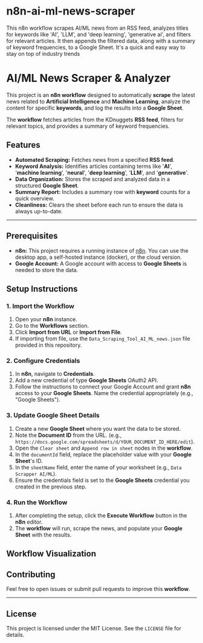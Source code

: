 # n8n-ai-ml-news-scraper
This n8n workflow scrapes AI/ML news from an RSS feed, analyzes titles for keywords like 'AI', 'LLM', and 'deep learning', 'generative ai', and filters for relevant articles. It then appends the filtered data, along with a summary of keyword frequencies, to a Google Sheet. It's a quick and easy way to stay on top of industry trends


# AI/ML News Scraper & Analyzer

This project is an **n8n workflow** designed to automatically **scrape** the latest news related to **Artificial Intelligence** and **Machine Learning**, analyze the content for specific **keywords**, and log the results into a **Google Sheet**.

The **workflow** fetches articles from the KDnuggets **RSS feed**, filters for relevant topics, and provides a summary of keyword frequencies.

## Features

* **Automated Scraping:** Fetches news from a specified **RSS feed**.
* **Keyword Analysis:** Identifies articles containing terms like '**AI**', '**machine learning**', '**neural**', '**deep learning**', '**LLM**', and '**generative**'.
* **Data Organization:** Stores the scraped and analyzed data in a structured **Google Sheet**.
* **Summary Report:** Includes a summary row with **keyword** counts for a quick overview.
* **Cleanliness:** Clears the sheet before each run to ensure the data is always up-to-date.

***

## Prerequisites

* **n8n:** This project requires a running instance of [n8n](https://n8n.io/). You can use the desktop app, a self-hosted instance (docker), or the cloud version.
* **Google Account:** A Google account with access to **Google Sheets** is needed to store the data.

## Setup Instructions

### 1. Import the Workflow

1.  Open your **n8n** instance.
2.  Go to the **Workflows** section.
3.  Click **Import from URL** or **Import from File**.
4.  If importing from file, use the `Data_Scraping_Tool_AI_ML_news.json` file provided in this repository.

### 2. Configure Credentials

1.  In **n8n**, navigate to **Credentials**.
2.  Add a new credential of type **Google Sheets** OAuth2 API.
3.  Follow the instructions to connect your Google Account and grant **n8n** access to your **Google Sheets**. Name the credential appropriately (e.g., "Google Sheets").

### 3. Update Google Sheet Details

1.  Create a new **Google Sheet** where you want the data to be stored.
2.  Note the **Document ID** from the URL. (e.g., `https://docs.google.com/spreadsheets/d/YOUR_DOCUMENT_ID_HERE/edit`).
3.  Open the `Clear sheet` and `Append row in sheet` nodes in the **workflow**.
4.  In the `documentId` field, replace the placeholder value with your **Google Sheet**'s ID.
5.  In the `sheetName` field, enter the name of your worksheet (e.g., `Data Scrapper AI/ML`).
6.  Ensure the credentials field is set to the **Google Sheets** credential you created in the previous step.

### 4. Run the Workflow

1.  After completing the setup, click the **Execute Workflow** button in the **n8n** editor.
2.  The **workflow** will run, scrape the news, and populate your **Google Sheet** with the results.

## Workflow Visualization

## Contributing

Feel free to open issues or submit pull requests to improve this **workflow**.

***

## License

This project is licensed under the MIT License. See the `LICENSE` file for details.
